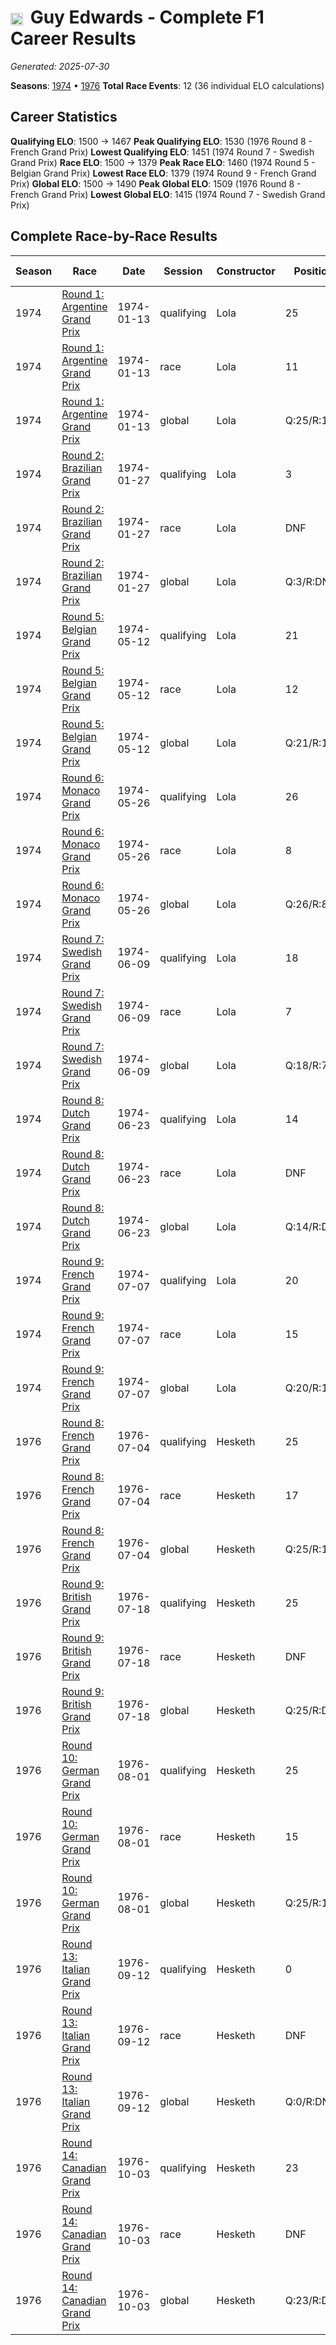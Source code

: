 # <img src="https://upload.wikimedia.org/wikipedia/commons/thumb/8/83/Flag_of_the_United_Kingdom_%283-5%29.svg/512px-Flag_of_the_United_Kingdom_%283-5%29.svg.png?20250726143817" alt="United Kingdom" width="20" height="auto" style="vertical-align: middle; margin-right: 5px;" onerror="this.outerHTML='🇬🇧'; this.style.marginRight='5px';"/> Guy Edwards - Complete F1 Career Results

*Generated: 2025-07-30*

**Seasons**: [1974](../results/1974-season-report.md) • [1976](../results/1976-season-report.md)
**Total Race Events**: 12 (36 individual ELO calculations)

## Career Statistics

**Qualifying ELO**: 1500 → 1467
**Peak Qualifying ELO**: 1530 (1976 Round 8 - French Grand Prix)
**Lowest Qualifying ELO**: 1451 (1974 Round 7 - Swedish Grand Prix)
**Race ELO**: 1500 → 1379
**Peak Race ELO**: 1460 (1974 Round 5 - Belgian Grand Prix)
**Lowest Race ELO**: 1379 (1974 Round 9 - French Grand Prix)
**Global ELO**: 1500 → 1490
**Peak Global ELO**: 1509 (1976 Round 8 - French Grand Prix)
**Lowest Global ELO**: 1415 (1974 Round 7 - Swedish Grand Prix)

## Complete Race-by-Race Results

| Season | Race | Date | Session | Constructor | Position | Starting ELO | ELO Change | Final ELO | Teammate |
|--------|------|------|---------|-------------|----------|--------------|------------|-----------|----------|
| 1974 | [Round 1: Argentine Grand Prix](../results/1974-season-report.md#round-1-argentine-grand-prix) | 1974-01-13 | qualifying | Lola | 25 | 1500 | -36 | 1464 | <img src="https://upload.wikimedia.org/wikipedia/commons/thumb/8/83/Flag_of_the_United_Kingdom_%283-5%29.svg/512px-Flag_of_the_United_Kingdom_%283-5%29.svg.png?20250726143817" alt="United Kingdom" width="20" height="auto" style="vertical-align: middle; margin-right: 5px;" onerror="this.outerHTML='🇬🇧'; this.style.marginRight='5px';"/> Graham Hill |
| 1974 | [Round 1: Argentine Grand Prix](../results/1974-season-report.md#round-1-argentine-grand-prix) | 1974-01-13 | race | Lola | 11 | 1500 | N/A | 1500 | <img src="https://upload.wikimedia.org/wikipedia/commons/thumb/8/83/Flag_of_the_United_Kingdom_%283-5%29.svg/512px-Flag_of_the_United_Kingdom_%283-5%29.svg.png?20250726143817" alt="United Kingdom" width="20" height="auto" style="vertical-align: middle; margin-right: 5px;" onerror="this.outerHTML='🇬🇧'; this.style.marginRight='5px';"/> Graham Hill |
| 1974 | [Round 1: Argentine Grand Prix](../results/1974-season-report.md#round-1-argentine-grand-prix) | 1974-01-13 | global | Lola | Q:25/R:11 | 1500 | -11 | 1489 | <img src="https://upload.wikimedia.org/wikipedia/commons/thumb/8/83/Flag_of_the_United_Kingdom_%283-5%29.svg/512px-Flag_of_the_United_Kingdom_%283-5%29.svg.png?20250726143817" alt="United Kingdom" width="20" height="auto" style="vertical-align: middle; margin-right: 5px;" onerror="this.outerHTML='🇬🇧'; this.style.marginRight='5px';"/> Graham Hill |
| 1974 | [Round 2: Brazilian Grand Prix](../results/1974-season-report.md#round-2-brazilian-grand-prix) | 1974-01-27 | qualifying | Lola | 3 | 1464 | +34 | 1498 | <img src="https://upload.wikimedia.org/wikipedia/commons/thumb/8/83/Flag_of_the_United_Kingdom_%283-5%29.svg/512px-Flag_of_the_United_Kingdom_%283-5%29.svg.png?20250726143817" alt="United Kingdom" width="20" height="auto" style="vertical-align: middle; margin-right: 5px;" onerror="this.outerHTML='🇬🇧'; this.style.marginRight='5px';"/> Graham Hill |
| 1974 | [Round 2: Brazilian Grand Prix](../results/1974-season-report.md#round-2-brazilian-grand-prix) | 1974-01-27 | race | Lola | DNF | 1500 | N/A | 1500 | <img src="https://upload.wikimedia.org/wikipedia/commons/thumb/8/83/Flag_of_the_United_Kingdom_%283-5%29.svg/512px-Flag_of_the_United_Kingdom_%283-5%29.svg.png?20250726143817" alt="United Kingdom" width="20" height="auto" style="vertical-align: middle; margin-right: 5px;" onerror="this.outerHTML='🇬🇧'; this.style.marginRight='5px';"/> Graham Hill |
| 1974 | [Round 2: Brazilian Grand Prix](../results/1974-season-report.md#round-2-brazilian-grand-prix) | 1974-01-27 | global | Lola | Q:3/R:DNF | 1489 | +10 | 1499 | <img src="https://upload.wikimedia.org/wikipedia/commons/thumb/8/83/Flag_of_the_United_Kingdom_%283-5%29.svg/512px-Flag_of_the_United_Kingdom_%283-5%29.svg.png?20250726143817" alt="United Kingdom" width="20" height="auto" style="vertical-align: middle; margin-right: 5px;" onerror="this.outerHTML='🇬🇧'; this.style.marginRight='5px';"/> Graham Hill |
| 1974 | [Round 5: Belgian Grand Prix](../results/1974-season-report.md#round-5-belgian-grand-prix) | 1974-05-12 | qualifying | Lola | 21 | 1498 | +28 | 1526 | <img src="https://upload.wikimedia.org/wikipedia/commons/thumb/8/83/Flag_of_the_United_Kingdom_%283-5%29.svg/512px-Flag_of_the_United_Kingdom_%283-5%29.svg.png?20250726143817" alt="United Kingdom" width="20" height="auto" style="vertical-align: middle; margin-right: 5px;" onerror="this.outerHTML='🇬🇧'; this.style.marginRight='5px';"/> Graham Hill |
| 1974 | [Round 5: Belgian Grand Prix](../results/1974-season-report.md#round-5-belgian-grand-prix) | 1974-05-12 | race | Lola | 12 | 1500 | -40 | 1460 | <img src="https://upload.wikimedia.org/wikipedia/commons/thumb/8/83/Flag_of_the_United_Kingdom_%283-5%29.svg/512px-Flag_of_the_United_Kingdom_%283-5%29.svg.png?20250726143817" alt="United Kingdom" width="20" height="auto" style="vertical-align: middle; margin-right: 5px;" onerror="this.outerHTML='🇬🇧'; this.style.marginRight='5px';"/> Graham Hill |
| 1974 | [Round 5: Belgian Grand Prix](../results/1974-season-report.md#round-5-belgian-grand-prix) | 1974-05-12 | global | Lola | Q:21/R:12 | 1499 | -20 | 1480 | <img src="https://upload.wikimedia.org/wikipedia/commons/thumb/8/83/Flag_of_the_United_Kingdom_%283-5%29.svg/512px-Flag_of_the_United_Kingdom_%283-5%29.svg.png?20250726143817" alt="United Kingdom" width="20" height="auto" style="vertical-align: middle; margin-right: 5px;" onerror="this.outerHTML='🇬🇧'; this.style.marginRight='5px';"/> Graham Hill |
| 1974 | [Round 6: Monaco Grand Prix](../results/1974-season-report.md#round-6-monaco-grand-prix) | 1974-05-26 | qualifying | Lola | 26 | 1526 | -41 | 1485 | <img src="https://upload.wikimedia.org/wikipedia/commons/thumb/8/83/Flag_of_the_United_Kingdom_%283-5%29.svg/512px-Flag_of_the_United_Kingdom_%283-5%29.svg.png?20250726143817" alt="United Kingdom" width="20" height="auto" style="vertical-align: middle; margin-right: 5px;" onerror="this.outerHTML='🇬🇧'; this.style.marginRight='5px';"/> Graham Hill |
| 1974 | [Round 6: Monaco Grand Prix](../results/1974-season-report.md#round-6-monaco-grand-prix) | 1974-05-26 | race | Lola | 8 | 1460 | -33 | 1428 | <img src="https://upload.wikimedia.org/wikipedia/commons/thumb/8/83/Flag_of_the_United_Kingdom_%283-5%29.svg/512px-Flag_of_the_United_Kingdom_%283-5%29.svg.png?20250726143817" alt="United Kingdom" width="20" height="auto" style="vertical-align: middle; margin-right: 5px;" onerror="this.outerHTML='🇬🇧'; this.style.marginRight='5px';"/> Graham Hill |
| 1974 | [Round 6: Monaco Grand Prix](../results/1974-season-report.md#round-6-monaco-grand-prix) | 1974-05-26 | global | Lola | Q:26/R:8 | 1480 | -35 | 1444 | <img src="https://upload.wikimedia.org/wikipedia/commons/thumb/8/83/Flag_of_the_United_Kingdom_%283-5%29.svg/512px-Flag_of_the_United_Kingdom_%283-5%29.svg.png?20250726143817" alt="United Kingdom" width="20" height="auto" style="vertical-align: middle; margin-right: 5px;" onerror="this.outerHTML='🇬🇧'; this.style.marginRight='5px';"/> Graham Hill |
| 1974 | [Round 7: Swedish Grand Prix](../results/1974-season-report.md#round-7-swedish-grand-prix) | 1974-06-09 | qualifying | Lola | 18 | 1485 | -34 | 1451 | <img src="https://upload.wikimedia.org/wikipedia/commons/thumb/8/83/Flag_of_the_United_Kingdom_%283-5%29.svg/512px-Flag_of_the_United_Kingdom_%283-5%29.svg.png?20250726143817" alt="United Kingdom" width="20" height="auto" style="vertical-align: middle; margin-right: 5px;" onerror="this.outerHTML='🇬🇧'; this.style.marginRight='5px';"/> Graham Hill |
| 1974 | [Round 7: Swedish Grand Prix](../results/1974-season-report.md#round-7-swedish-grand-prix) | 1974-06-09 | race | Lola | 7 | 1428 | -27 | 1401 | <img src="https://upload.wikimedia.org/wikipedia/commons/thumb/8/83/Flag_of_the_United_Kingdom_%283-5%29.svg/512px-Flag_of_the_United_Kingdom_%283-5%29.svg.png?20250726143817" alt="United Kingdom" width="20" height="auto" style="vertical-align: middle; margin-right: 5px;" onerror="this.outerHTML='🇬🇧'; this.style.marginRight='5px';"/> Graham Hill |
| 1974 | [Round 7: Swedish Grand Prix](../results/1974-season-report.md#round-7-swedish-grand-prix) | 1974-06-09 | global | Lola | Q:18/R:7 | 1444 | -29 | 1415 | <img src="https://upload.wikimedia.org/wikipedia/commons/thumb/8/83/Flag_of_the_United_Kingdom_%283-5%29.svg/512px-Flag_of_the_United_Kingdom_%283-5%29.svg.png?20250726143817" alt="United Kingdom" width="20" height="auto" style="vertical-align: middle; margin-right: 5px;" onerror="this.outerHTML='🇬🇧'; this.style.marginRight='5px';"/> Graham Hill |
| 1974 | [Round 8: Dutch Grand Prix](../results/1974-season-report.md#round-8-dutch-grand-prix) | 1974-06-23 | qualifying | Lola | 14 | 1451 | +37 | 1488 | <img src="https://upload.wikimedia.org/wikipedia/commons/thumb/8/83/Flag_of_the_United_Kingdom_%283-5%29.svg/512px-Flag_of_the_United_Kingdom_%283-5%29.svg.png?20250726143817" alt="United Kingdom" width="20" height="auto" style="vertical-align: middle; margin-right: 5px;" onerror="this.outerHTML='🇬🇧'; this.style.marginRight='5px';"/> Graham Hill |
| 1974 | [Round 8: Dutch Grand Prix](../results/1974-season-report.md#round-8-dutch-grand-prix) | 1974-06-23 | race | Lola | DNF | 1401 | N/A | 1401 | <img src="https://upload.wikimedia.org/wikipedia/commons/thumb/8/83/Flag_of_the_United_Kingdom_%283-5%29.svg/512px-Flag_of_the_United_Kingdom_%283-5%29.svg.png?20250726143817" alt="United Kingdom" width="20" height="auto" style="vertical-align: middle; margin-right: 5px;" onerror="this.outerHTML='🇬🇧'; this.style.marginRight='5px';"/> Graham Hill |
| 1974 | [Round 8: Dutch Grand Prix](../results/1974-season-report.md#round-8-dutch-grand-prix) | 1974-06-23 | global | Lola | Q:14/R:DNF | 1415 | +11 | 1426 | <img src="https://upload.wikimedia.org/wikipedia/commons/thumb/8/83/Flag_of_the_United_Kingdom_%283-5%29.svg/512px-Flag_of_the_United_Kingdom_%283-5%29.svg.png?20250726143817" alt="United Kingdom" width="20" height="auto" style="vertical-align: middle; margin-right: 5px;" onerror="this.outerHTML='🇬🇧'; this.style.marginRight='5px';"/> Graham Hill |
| 1974 | [Round 9: French Grand Prix](../results/1974-season-report.md#round-9-french-grand-prix) | 1974-07-07 | qualifying | Lola | 20 | 1488 | +30 | 1518 | <img src="https://upload.wikimedia.org/wikipedia/commons/thumb/8/83/Flag_of_the_United_Kingdom_%283-5%29.svg/512px-Flag_of_the_United_Kingdom_%283-5%29.svg.png?20250726143817" alt="United Kingdom" width="20" height="auto" style="vertical-align: middle; margin-right: 5px;" onerror="this.outerHTML='🇬🇧'; this.style.marginRight='5px';"/> Graham Hill |
| 1974 | [Round 9: French Grand Prix](../results/1974-season-report.md#round-9-french-grand-prix) | 1974-07-07 | race | Lola | 15 | 1401 | -22 | 1379 | <img src="https://upload.wikimedia.org/wikipedia/commons/thumb/8/83/Flag_of_the_United_Kingdom_%283-5%29.svg/512px-Flag_of_the_United_Kingdom_%283-5%29.svg.png?20250726143817" alt="United Kingdom" width="20" height="auto" style="vertical-align: middle; margin-right: 5px;" onerror="this.outerHTML='🇬🇧'; this.style.marginRight='5px';"/> Graham Hill |
| 1974 | [Round 9: French Grand Prix](../results/1974-season-report.md#round-9-french-grand-prix) | 1974-07-07 | global | Lola | Q:20/R:15 | 1426 | -6 | 1420 | <img src="https://upload.wikimedia.org/wikipedia/commons/thumb/8/83/Flag_of_the_United_Kingdom_%283-5%29.svg/512px-Flag_of_the_United_Kingdom_%283-5%29.svg.png?20250726143817" alt="United Kingdom" width="20" height="auto" style="vertical-align: middle; margin-right: 5px;" onerror="this.outerHTML='🇬🇧'; this.style.marginRight='5px';"/> Graham Hill |
| 1976 | [Round 8: French Grand Prix](../results/1976-season-report.md#round-8-french-grand-prix) | 1976-07-04 | qualifying | Hesketh | 25 | 1500 | +30 | 1530 | <img src="https://upload.wikimedia.org/wikipedia/commons/4/41/Flag_of_Austria.svg" alt="Austria" width="20" height="auto" style="vertical-align: middle; margin-right: 5px;" onerror="this.outerHTML='🇦🇹'; this.style.marginRight='5px';"/> Harald Ertl |
| 1976 | [Round 8: French Grand Prix](../results/1976-season-report.md#round-8-french-grand-prix) | 1976-07-04 | race | Hesketh | 17 | 1500 | N/A | 1500 | <img src="https://upload.wikimedia.org/wikipedia/commons/4/41/Flag_of_Austria.svg" alt="Austria" width="20" height="auto" style="vertical-align: middle; margin-right: 5px;" onerror="this.outerHTML='🇦🇹'; this.style.marginRight='5px';"/> Harald Ertl |
| 1976 | [Round 8: French Grand Prix](../results/1976-season-report.md#round-8-french-grand-prix) | 1976-07-04 | global | Hesketh | Q:25/R:17 | 1500 | +9 | 1509 | <img src="https://upload.wikimedia.org/wikipedia/commons/4/41/Flag_of_Austria.svg" alt="Austria" width="20" height="auto" style="vertical-align: middle; margin-right: 5px;" onerror="this.outerHTML='🇦🇹'; this.style.marginRight='5px';"/> Harald Ertl |
| 1976 | [Round 9: British Grand Prix](../results/1976-season-report.md#round-9-british-grand-prix) | 1976-07-18 | qualifying | Hesketh | 25 | 1530 | -40 | 1490 | <img src="https://upload.wikimedia.org/wikipedia/commons/4/41/Flag_of_Austria.svg" alt="Austria" width="20" height="auto" style="vertical-align: middle; margin-right: 5px;" onerror="this.outerHTML='🇦🇹'; this.style.marginRight='5px';"/> Harald Ertl |
| 1976 | [Round 9: British Grand Prix](../results/1976-season-report.md#round-9-british-grand-prix) | 1976-07-18 | race | Hesketh | DNF | 1500 | N/A | 1500 | <img src="https://upload.wikimedia.org/wikipedia/commons/4/41/Flag_of_Austria.svg" alt="Austria" width="20" height="auto" style="vertical-align: middle; margin-right: 5px;" onerror="this.outerHTML='🇦🇹'; this.style.marginRight='5px';"/> Harald Ertl |
| 1976 | [Round 9: British Grand Prix](../results/1976-season-report.md#round-9-british-grand-prix) | 1976-07-18 | global | Hesketh | Q:25/R:DNF | 1509 | -12 | 1497 | <img src="https://upload.wikimedia.org/wikipedia/commons/4/41/Flag_of_Austria.svg" alt="Austria" width="20" height="auto" style="vertical-align: middle; margin-right: 5px;" onerror="this.outerHTML='🇦🇹'; this.style.marginRight='5px';"/> Harald Ertl |
| 1976 | [Round 10: German Grand Prix](../results/1976-season-report.md#round-10-german-grand-prix) | 1976-08-01 | qualifying | Hesketh | 25 | 1490 | -32 | 1458 | <img src="https://upload.wikimedia.org/wikipedia/commons/4/41/Flag_of_Austria.svg" alt="Austria" width="20" height="auto" style="vertical-align: middle; margin-right: 5px;" onerror="this.outerHTML='🇦🇹'; this.style.marginRight='5px';"/> Harald Ertl |
| 1976 | [Round 10: German Grand Prix](../results/1976-season-report.md#round-10-german-grand-prix) | 1976-08-01 | race | Hesketh | 15 | 1500 | N/A | 1500 | <img src="https://upload.wikimedia.org/wikipedia/commons/4/41/Flag_of_Austria.svg" alt="Austria" width="20" height="auto" style="vertical-align: middle; margin-right: 5px;" onerror="this.outerHTML='🇦🇹'; this.style.marginRight='5px';"/> Harald Ertl |
| 1976 | [Round 10: German Grand Prix](../results/1976-season-report.md#round-10-german-grand-prix) | 1976-08-01 | global | Hesketh | Q:25/R:15 | 1497 | -10 | 1487 | <img src="https://upload.wikimedia.org/wikipedia/commons/4/41/Flag_of_Austria.svg" alt="Austria" width="20" height="auto" style="vertical-align: middle; margin-right: 5px;" onerror="this.outerHTML='🇦🇹'; this.style.marginRight='5px';"/> Harald Ertl |
| 1976 | [Round 13: Italian Grand Prix](../results/1976-season-report.md#round-13-italian-grand-prix) | 1976-09-12 | qualifying | Hesketh | 0 | 1458 | +40 | 1498 | <img src="https://upload.wikimedia.org/wikipedia/commons/4/41/Flag_of_Austria.svg" alt="Austria" width="20" height="auto" style="vertical-align: middle; margin-right: 5px;" onerror="this.outerHTML='🇦🇹'; this.style.marginRight='5px';"/> Harald Ertl |
| 1976 | [Round 13: Italian Grand Prix](../results/1976-season-report.md#round-13-italian-grand-prix) | 1976-09-12 | race | Hesketh | DNF | 1500 | N/A | 1500 | <img src="https://upload.wikimedia.org/wikipedia/commons/4/41/Flag_of_Austria.svg" alt="Austria" width="20" height="auto" style="vertical-align: middle; margin-right: 5px;" onerror="this.outerHTML='🇦🇹'; this.style.marginRight='5px';"/> Harald Ertl |
| 1976 | [Round 13: Italian Grand Prix](../results/1976-season-report.md#round-13-italian-grand-prix) | 1976-09-12 | global | Hesketh | Q:0/R:DNF | 1487 | +12 | 1499 | <img src="https://upload.wikimedia.org/wikipedia/commons/4/41/Flag_of_Austria.svg" alt="Austria" width="20" height="auto" style="vertical-align: middle; margin-right: 5px;" onerror="this.outerHTML='🇦🇹'; this.style.marginRight='5px';"/> Harald Ertl |
| 1976 | [Round 14: Canadian Grand Prix](../results/1976-season-report.md#round-14-canadian-grand-prix) | 1976-10-03 | qualifying | Hesketh | 23 | 1498 | -31 | 1467 | <img src="https://upload.wikimedia.org/wikipedia/commons/4/41/Flag_of_Austria.svg" alt="Austria" width="20" height="auto" style="vertical-align: middle; margin-right: 5px;" onerror="this.outerHTML='🇦🇹'; this.style.marginRight='5px';"/> Harald Ertl |
| 1976 | [Round 14: Canadian Grand Prix](../results/1976-season-report.md#round-14-canadian-grand-prix) | 1976-10-03 | race | Hesketh | DNF | 1500 | N/A | 1500 | <img src="https://upload.wikimedia.org/wikipedia/commons/4/41/Flag_of_Austria.svg" alt="Austria" width="20" height="auto" style="vertical-align: middle; margin-right: 5px;" onerror="this.outerHTML='🇦🇹'; this.style.marginRight='5px';"/> Harald Ertl |
| 1976 | [Round 14: Canadian Grand Prix](../results/1976-season-report.md#round-14-canadian-grand-prix) | 1976-10-03 | global | Hesketh | Q:23/R:DNF | 1499 | -9 | 1490 | <img src="https://upload.wikimedia.org/wikipedia/commons/4/41/Flag_of_Austria.svg" alt="Austria" width="20" height="auto" style="vertical-align: middle; margin-right: 5px;" onerror="this.outerHTML='🇦🇹'; this.style.marginRight='5px';"/> Harald Ertl |
